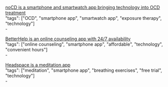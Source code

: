 [noCD is a smartphone and smartwatch app bringing technology into OCD treatment](http://www.treatmyocd.com/)<br />
"tags": ["OCD", "smartphone app", "smartwatch app", "exposure therapy", "technology"]<br />
-<br />

[BetterHelp is an online counseling app with 24/7 availability](https://www.betterhelp.com/)<br />
"tags": ["online counseling", "smartphone app", "affordable", "technology", "convenient hours"]<br />
-<br />

[Headspace is a meditation app](https://www.headspace.com/)<br />
"tags": ["meditation", "smartphone app", "breathing exercises", "free trial", "technology"]<br />
-<br />
